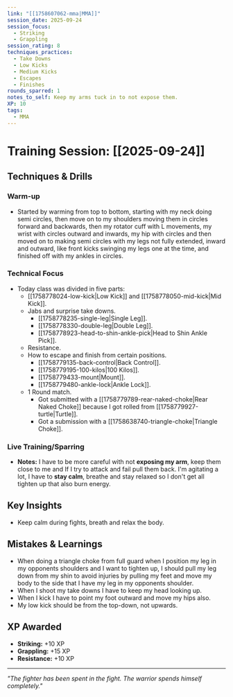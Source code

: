 ```yaml
---
link: "[[1758607062-mma|MMA]]"
session_date: 2025-09-24
session_focus:
  - Striking
  - Grappling
session_rating: 8
techniques_practices:
  - Take Downs
  - Low Kicks
  - Medium Kicks
  - Escapes
  - Finishes
rounds_sparred: 1
notes_to_self: Keep my arms tuck in to not expose them.
XP: 10
tags:
  - MMA
---
```

# Training Session: [[2025-09-24]]
## Techniques & Drills
### Warm-up
- Started by warming from top to bottom, starting with my neck doing semi circles, then move on to my shoulders moving them in circles forward and backwards, then my rotator cuff with L movements, my wrist with circles outward and inwards, my hip with circles and then moved on to making semi circles with my legs not fully extended, inward and outward, like front kicks swinging my legs one at the time, and finished off with my ankles in circles.

### Technical Focus
- Today class was divided in five parts:
	- [[1758778024-low-kick|Low Kick]] and [[1758778050-mid-kick|Mid Kick]].
	- Jabs and surprise take downs.
		- [[1758778235-single-leg|Single Leg]].
		- [[1758778330-double-leg|Double Leg]].
		- [[1758778923-head-to-shin-ankle-pick|Head to Shin Ankle Pick]].
	- Resistance.
	- How to escape and finish from certain positions.
		- [[1758779135-back-control|Back Control]].
		- [[1758779195-100-kilos|100 Kilos]].
		- [[1758779433-mount|Mount]].
		- [[1758779480-ankle-lock|Ankle Lock]].
	- 1 Round match.
		- Got submitted with a [[1758779789-rear-naked-choke|Rear Naked Choke]] because I got rolled from [[1758779927-turtle|Turtle]].
		- Got a submission with a [[1758638740-triangle-choke|Triangle Choke]].

### Live Training/Sparring
- **Notes:** I have to be more careful with not **exposing my arm**, keep them close to me and If I try to attack and fail pull them back. I'm agitating a lot, I have to **stay calm**, breathe and stay relaxed so I don't get all tighten up that also burn energy.

## Key Insights
- Keep calm during fights, breath and relax the body.

## Mistakes & Learnings
- When doing a triangle choke from full guard when I position my leg in my opponents shoulders and I want to tighten up, I should pull my leg down from my shin to avoid injuries by pulling my feet and move my body to the side that I have my leg in my opponents shoulder.
- When I shoot my take downs I have to keep my head looking up.
- When I kick I have to point my foot outward and move my hips also.
- My low kick should be from the top-down, not upwards.

## XP Awarded
- **Striking:** +10 XP
- **Grappling:** +15 XP  
- **Resistance:** +10 XP

---

*"The fighter has been spent in the fight. The warrior spends himself completely."*



